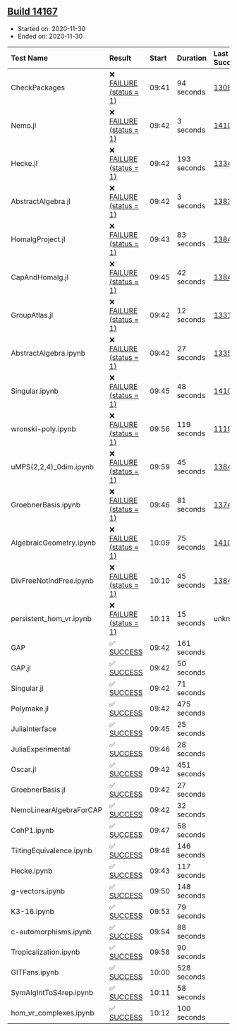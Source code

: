 ## [Build 14167](https://oscarci.mathematik.uni-kl.de/job/oscar/14167/)

* Started on: 2020-11-30
* Ended on: 2020-11-30

| Test Name    | Result | Start | Duration | Last Success | First Failure |
|:-------------|:-------|:------|:---------|:-------------|:--------------|
| CheckPackages | ❌ [FAILURE (status = 1)](https://oscarci.mathematik.uni-kl.de/job/oscar/14167/artifact/logs/build-14167/CheckPackages.log) | 09:41 | 94 seconds | [13085](https://oscarci.mathematik.uni-kl.de/job/oscar/13085/) | [13086](https://oscarci.mathematik.uni-kl.de/job/oscar/13086/) |
| Nemo.jl | ❌ [FAILURE (status = 1)](https://oscarci.mathematik.uni-kl.de/job/oscar/14167/artifact/logs/build-14167/Nemo.jl.log) | 09:42 | 3 seconds | [14101](https://oscarci.mathematik.uni-kl.de/job/oscar/14101/) | [14102](https://oscarci.mathematik.uni-kl.de/job/oscar/14102/) |
| Hecke.jl | ❌ [FAILURE (status = 1)](https://oscarci.mathematik.uni-kl.de/job/oscar/14167/artifact/logs/build-14167/Hecke.jl.log) | 09:42 | 193 seconds | [13341](https://oscarci.mathematik.uni-kl.de/job/oscar/13341/) | [13342](https://oscarci.mathematik.uni-kl.de/job/oscar/13342/) |
| AbstractAlgebra.jl | ❌ [FAILURE (status = 1)](https://oscarci.mathematik.uni-kl.de/job/oscar/14167/artifact/logs/build-14167/AbstractAlgebra.jl.log) | 09:42 | 3 seconds | [13837](https://oscarci.mathematik.uni-kl.de/job/oscar/13837/) | [13838](https://oscarci.mathematik.uni-kl.de/job/oscar/13838/) |
| HomalgProject.jl | ❌ [FAILURE (status = 1)](https://oscarci.mathematik.uni-kl.de/job/oscar/14167/artifact/logs/build-14167/HomalgProject.jl.log) | 09:43 | 83 seconds | [13845](https://oscarci.mathematik.uni-kl.de/job/oscar/13845/) | [13846](https://oscarci.mathematik.uni-kl.de/job/oscar/13846/) |
| CapAndHomalg.jl | ❌ [FAILURE (status = 1)](https://oscarci.mathematik.uni-kl.de/job/oscar/14167/artifact/logs/build-14167/CapAndHomalg.jl.log) | 09:45 | 42 seconds | [13845](https://oscarci.mathematik.uni-kl.de/job/oscar/13845/) | [13846](https://oscarci.mathematik.uni-kl.de/job/oscar/13846/) |
| GroupAtlas.jl | ❌ [FAILURE (status = 1)](https://oscarci.mathematik.uni-kl.de/job/oscar/14167/artifact/logs/build-14167/GroupAtlas.jl.log) | 09:42 | 12 seconds | [13311](https://oscarci.mathematik.uni-kl.de/job/oscar/13311/) | [13312](https://oscarci.mathematik.uni-kl.de/job/oscar/13312/) |
| AbstractAlgebra.ipynb | ❌ [FAILURE (status = 1)](https://oscarci.mathematik.uni-kl.de/job/oscar/14167/artifact/logs/build-14167/AbstractAlgebra.ipynb.log) | 09:42 | 27 seconds | [13355](https://oscarci.mathematik.uni-kl.de/job/oscar/13355/) | [13356](https://oscarci.mathematik.uni-kl.de/job/oscar/13356/) |
| Singular.ipynb | ❌ [FAILURE (status = 1)](https://oscarci.mathematik.uni-kl.de/job/oscar/14167/artifact/logs/build-14167/Singular.ipynb.log) | 09:45 | 48 seconds | [14101](https://oscarci.mathematik.uni-kl.de/job/oscar/14101/) | [14102](https://oscarci.mathematik.uni-kl.de/job/oscar/14102/) |
| wronski-poly.ipynb | ❌ [FAILURE (status = 1)](https://oscarci.mathematik.uni-kl.de/job/oscar/14167/artifact/logs/build-14167/wronski-poly.ipynb.log) | 09:56 | 119 seconds | [11192](https://oscarci.mathematik.uni-kl.de/job/oscar/11192/) | [11193](https://oscarci.mathematik.uni-kl.de/job/oscar/11193/) |
| uMPS(2,2,4)_0dim.ipynb | ❌ [FAILURE (status = 1)](https://oscarci.mathematik.uni-kl.de/job/oscar/14167/artifact/logs/build-14167/uMPS-2-2-4-_0dim.ipynb.log) | 09:59 | 45 seconds | [13841](https://oscarci.mathematik.uni-kl.de/job/oscar/13841/) | [13842](https://oscarci.mathematik.uni-kl.de/job/oscar/13842/) |
| GroebnerBasis.ipynb | ❌ [FAILURE (status = 1)](https://oscarci.mathematik.uni-kl.de/job/oscar/14167/artifact/logs/build-14167/GroebnerBasis.ipynb.log) | 09:46 | 81 seconds | [13748](https://oscarci.mathematik.uni-kl.de/job/oscar/13748/) | [13749](https://oscarci.mathematik.uni-kl.de/job/oscar/13749/) |
| AlgebraicGeometry.ipynb | ❌ [FAILURE (status = 1)](https://oscarci.mathematik.uni-kl.de/job/oscar/14167/artifact/logs/build-14167/AlgebraicGeometry.ipynb.log) | 10:09 | 75 seconds | [14101](https://oscarci.mathematik.uni-kl.de/job/oscar/14101/) | [14102](https://oscarci.mathematik.uni-kl.de/job/oscar/14102/) |
| DivFreeNotIndFree.ipynb | ❌ [FAILURE (status = 1)](https://oscarci.mathematik.uni-kl.de/job/oscar/14167/artifact/logs/build-14167/DivFreeNotIndFree.ipynb.log) | 10:10 | 45 seconds | [13845](https://oscarci.mathematik.uni-kl.de/job/oscar/13845/) | [13846](https://oscarci.mathematik.uni-kl.de/job/oscar/13846/) |
| persistent_hom_vr.ipynb | ❌ [FAILURE (status = 1)](https://oscarci.mathematik.uni-kl.de/job/oscar/14167/artifact/logs/build-14167/persistent_hom_vr.ipynb.log) | 10:13 | 15 seconds | unknown | unknown |
| GAP | ✅ [SUCCESS](https://oscarci.mathematik.uni-kl.de/job/oscar/14167/artifact/logs/build-14167/GAP.log) | 09:42 | 161 seconds |  |  |
| GAP.jl | ✅ [SUCCESS](https://oscarci.mathematik.uni-kl.de/job/oscar/14167/artifact/logs/build-14167/GAP.jl.log) | 09:42 | 50 seconds |  |  |
| Singular.jl | ✅ [SUCCESS](https://oscarci.mathematik.uni-kl.de/job/oscar/14167/artifact/logs/build-14167/Singular.jl.log) | 09:42 | 71 seconds |  |  |
| Polymake.jl | ✅ [SUCCESS](https://oscarci.mathematik.uni-kl.de/job/oscar/14167/artifact/logs/build-14167/Polymake.jl.log) | 09:42 | 475 seconds |  |  |
| JuliaInterface | ✅ [SUCCESS](https://oscarci.mathematik.uni-kl.de/job/oscar/14167/artifact/logs/build-14167/JuliaInterface.log) | 09:45 | 25 seconds |  |  |
| JuliaExperimental | ✅ [SUCCESS](https://oscarci.mathematik.uni-kl.de/job/oscar/14167/artifact/logs/build-14167/JuliaExperimental.log) | 09:46 | 28 seconds |  |  |
| Oscar.jl | ✅ [SUCCESS](https://oscarci.mathematik.uni-kl.de/job/oscar/14167/artifact/logs/build-14167/Oscar.jl.log) | 09:42 | 451 seconds |  |  |
| GroebnerBasis.jl | ✅ [SUCCESS](https://oscarci.mathematik.uni-kl.de/job/oscar/14167/artifact/logs/build-14167/GroebnerBasis.jl.log) | 09:42 | 27 seconds |  |  |
| NemoLinearAlgebraForCAP | ✅ [SUCCESS](https://oscarci.mathematik.uni-kl.de/job/oscar/14167/artifact/logs/build-14167/NemoLinearAlgebraForCAP.log) | 09:42 | 32 seconds |  |  |
| CohP1.ipynb | ✅ [SUCCESS](https://oscarci.mathematik.uni-kl.de/job/oscar/14167/artifact/logs/build-14167/CohP1.ipynb.log) | 09:47 | 58 seconds |  |  |
| TiltingEquivalence.ipynb | ✅ [SUCCESS](https://oscarci.mathematik.uni-kl.de/job/oscar/14167/artifact/logs/build-14167/TiltingEquivalence.ipynb.log) | 09:48 | 146 seconds |  |  |
| Hecke.ipynb | ✅ [SUCCESS](https://oscarci.mathematik.uni-kl.de/job/oscar/14167/artifact/logs/build-14167/Hecke.ipynb.log) | 09:43 | 117 seconds |  |  |
| g-vectors.ipynb | ✅ [SUCCESS](https://oscarci.mathematik.uni-kl.de/job/oscar/14167/artifact/logs/build-14167/g-vectors.ipynb.log) | 09:50 | 148 seconds |  |  |
| K3-16.ipynb | ✅ [SUCCESS](https://oscarci.mathematik.uni-kl.de/job/oscar/14167/artifact/logs/build-14167/K3-16.ipynb.log) | 09:53 | 79 seconds |  |  |
| c-automorphisms.ipynb | ✅ [SUCCESS](https://oscarci.mathematik.uni-kl.de/job/oscar/14167/artifact/logs/build-14167/c-automorphisms.ipynb.log) | 09:54 | 88 seconds |  |  |
| Tropicalization.ipynb | ✅ [SUCCESS](https://oscarci.mathematik.uni-kl.de/job/oscar/14167/artifact/logs/build-14167/Tropicalization.ipynb.log) | 09:58 | 90 seconds |  |  |
| GITFans.ipynb | ✅ [SUCCESS](https://oscarci.mathematik.uni-kl.de/job/oscar/14167/artifact/logs/build-14167/GITFans.ipynb.log) | 10:00 | 528 seconds |  |  |
| SymAlgIntToS4rep.ipynb | ✅ [SUCCESS](https://oscarci.mathematik.uni-kl.de/job/oscar/14167/artifact/logs/build-14167/SymAlgIntToS4rep.ipynb.log) | 10:11 | 58 seconds |  |  |
| hom_vr_complexes.ipynb | ✅ [SUCCESS](https://oscarci.mathematik.uni-kl.de/job/oscar/14167/artifact/logs/build-14167/hom_vr_complexes.ipynb.log) | 10:12 | 100 seconds |  |  |
